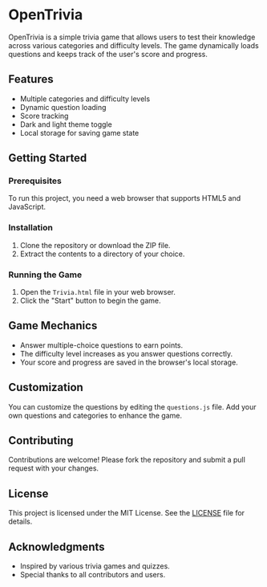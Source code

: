# OpenTrivia

OpenTrivia is a simple trivia game that allows users to test their knowledge across various categories and difficulty levels. The game dynamically loads questions and keeps track of the user's score and progress.

## Features

- Multiple categories and difficulty levels
- Dynamic question loading
- Score tracking
- Dark and light theme toggle
- Local storage for saving game state

## Getting Started

### Prerequisites

To run this project, you need a web browser that supports HTML5 and JavaScript.

### Installation

1. Clone the repository or download the ZIP file.
2. Extract the contents to a directory of your choice.

### Running the Game

1. Open the `Trivia.html` file in your web browser.
2. Click the "Start" button to begin the game.

## Game Mechanics

- Answer multiple-choice questions to earn points.
- The difficulty level increases as you answer questions correctly.
- Your score and progress are saved in the browser's local storage.

## Customization

You can customize the questions by editing the `questions.js` file. Add your own questions and categories to enhance the game.

## Contributing

Contributions are welcome! Please fork the repository and submit a pull request with your changes.

## License

This project is licensed under the MIT License. See the [LICENSE](LICENSE) file for details.

## Acknowledgments

- Inspired by various trivia games and quizzes.
- Special thanks to all contributors and users.
